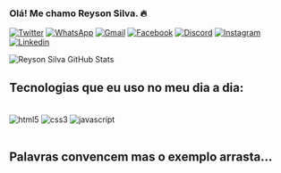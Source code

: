 
### Olá! Me chamo Reyson Silva. 🔥

[![Twitter](https://img.shields.io/badge/Twitter-1DA1F2?style=for-the-badge&logo=twitter&logoColor=white
)](https://twitter.com/reysonsillva)
[![WhatsApp](https://img.shields.io/badge/WhatsApp-25D366?style=for-the-badge&logo=whatsapp&logoColor=white)](21984532979)
[![Gmail](https://img.shields.io/badge/Gmail-D14836?style=for-the-badge&logo=gmail&logoColor=white)](reysonsillva@gmail.com)
[![Facebook](https://img.shields.io/badge/Facebook-1877F2?style=for-the-badge&logo=facebook&logoColor=white
)](https://pt-br.facebook.com/reyson.silva.5)
[![Discord](https://img.shields.io/badge/Discord-7289DA?style=for-the-badge&logo=discord&logoColor=white
)]()
[![Instagram](https://img.shields.io/badge/Instagram-E4405F?style=for-the-badge&logo=instagram&logoColor=white
)](https://www.instagram.com/reysonsillva/)
[![Linkedin](https://img.shields.io/badge/LinkedIn-0077B5?style=for-the-badge&logo=linkedin&logoColor=white
)]()

![Reyson Silva GitHub Stats](https://github-readme-stats.vercel.app/api?username=reysonsillva&show_icons=true&theme=dracula)

## Tecnologias que eu uso no meu dia a dia:

<div stylle="display: inline_block"><br/>
    <img align="center" alt="html5" src="https://img.shields.io/badge/HTML5-E34F26?style=for-the-badge&logo=html5&logoColor=white" />
    <img align="center" alt="css3" src="https://img.shields.io/badge/CSS3-1572B6?style=for-the-badge&logo=css3&logoColor=white" />
    <img align="center" alt="javascript" src="https://img.shields.io/badge/JavaScript-F7DF1E?style=for-the-badge&logo=javascript&logoColor=black" />
</div><br/>

## Palavras convencem mas o exemplo arrasta...
